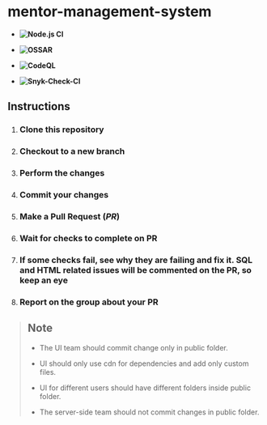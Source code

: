 ﻿# mentor-management-system

- **![Node.js CI](https://github.com/dsc-umit/mentor-management-system/workflows/Node.js%20CI/badge.svg?branch=main)**

- **![OSSAR](https://github.com/dsc-umit/mentor-management-system/workflows/OSSAR/badge.svg?branch=main)**

- **![CodeQL](https://github.com/dsc-umit/mentor-management-system/workflows/CodeQL/badge.svg?branch=main)**

- **![Snyk-Check-CI](https://github.com/dsc-umit/mentor-management-system/workflows/Snyk-Check-CI/badge.svg?branch=main)**

## Instructions

1. ### Clone this repository

2. ### Checkout to a new branch

3. ### Perform the changes

4. ### Commit your changes

5. ### Make a Pull Request (**_PR_**)

6. ### Wait for checks to complete on PR

7. ### If some checks fail, see why they are failing and fix it. SQL and HTML related issues will be commented on the PR, so keep an eye

8. ### Report on the group about your PR

> ## Note
>
> - The UI team should commit change only in public folder.
>
> - UI should only use cdn for dependencies and add only custom files.
>
> - UI for different users should have different folders inside public folder.
>
> - The server-side team should not commit changes in public folder.
